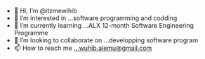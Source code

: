 - 👋 Hi, I’m @itzmewihib
- 👀 I’m interested in ...software programming and codding
- 🌱 I’m currently learning ...ALX 12-month Software Engineering Programme
- 💞️ I’m looking to collaborate on ...developping software program
- 📫 How to reach me ...wuhib.alemu@gmail.com

<!---
itzmewihib/itzmewihib is a ✨ special ✨ repository because its `README.md` (this file) appears on your GitHub profile.
You can click the Preview link to take a look at your changes.
--->
